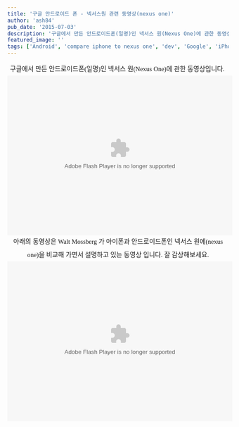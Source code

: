 ```yaml
---
title: '구글 안드로이드 폰 - 넥서스원 관련 동영상(nexus one)'
author: 'ash84'
pub_date: '2015-07-03'
description: '구글에서 만든 안드로이드폰(일명)인 넥서스 원(Nexus One)에 관한 동영상입니다.'
featured_image: ''
tags: ['Android', 'compare iphone to nexus one', 'dev', 'Google', 'iPhone', 'moss berg', 'nexus one video', 'walt mossberg', '아이폰', '안드로이드']
---
```



<div style="line-height: 2; "><center><font class="Apple-style-span" face="Dotum">  
</font></center><center><span style="font-size: 11pt; "><span style="font-family: Dotum; ">구글에서 만든 안드로이드폰(일명)인 넥서스 원(Nexus One)에 관한 동영상입니다. </span></span></center><center>  
</center><center>  
<span style="font-size: 11pt; "><span style="font-family: Dotum; "><object height="363" id="wsj_fp" width="512"><param name="movie" value="http://s.wsj.net/media/swf/main.swf"></param><param name="allowFullScreen" value="true"></param><param name="allowscriptaccess" value="always"></param><param base="http://s.wsj.net/media/swf/" name="flashvars" value="videoGUID={201B59E9-FF84-4A91-AE2A-165F72A0D34F}&playerid=1000&plyMediaEnabled=1&configURL=http://wsj.vo.llnwd.net/o28/players/&autoStart=false"></param><embed base="http://s.wsj.net/media/swf/" bgcolor="#FFFFFF" flashvars="videoGUID={201B59E9-FF84-4A91-AE2A-165F72A0D34F}&playerid=1000&plyMediaEnabled=1&configURL=http://wsj.vo.llnwd.net/o28/players/&autoStart=false" height="363" name="flashPlayer" pluginspage="http://www.macromedia.com/shockwave/download/index.cgi?P1_Prod_Version=ShockwaveFlash" seamlesstabbing="false" src="http://s.wsj.net/media/swf/main.swf" swliveconnect="true" type="application/x-shockwave-flash" width="512"></embed></object></span></span>  
</center><center>  
</center><center><span style="font-size: 11pt; "><span style="font-family: Dotum; ">아래의 동영상은 Walt Mossberg 가 아이폰과 안드로이드폰인 넥서스 원에(nexus one)을 비교해 가면서 설명하고 있는 동영상 입니다. 잘 감상해보세요.</span></span></center><center><span style="font-size: 11pt; "><span style="font-family: Dotum; "><object height="363" id="wsj_fp" width="512"><param name="movie" value="http://s.wsj.net/media/swf/main.swf"></param><param name="allowFullScreen" value="true"></param><param name="allowscriptaccess" value="always"></param><param base="http://s.wsj.net/media/swf/" name="flashvars" value="videoGUID={CC1A608F-7C23-4886-8F1F-4A312DEAF344}&playerid=1000&plyMediaEnabled=1&configURL=http://wsj.vo.llnwd.net/o28/players/&autoStart=false"></param><embed base="http://s.wsj.net/media/swf/" bgcolor="#FFFFFF" flashvars="videoGUID={CC1A608F-7C23-4886-8F1F-4A312DEAF344}&playerid=1000&plyMediaEnabled=1&configURL=http://wsj.vo.llnwd.net/o28/players/&autoStart=false" height="363" name="flashPlayer" pluginspage="http://www.macromedia.com/shockwave/download/index.cgi?P1_Prod_Version=ShockwaveFlash" seamlesstabbing="false" src="http://s.wsj.net/media/swf/main.swf" swliveconnect="true" type="application/x-shockwave-flash" width="512"></embed></object></span></span>

</center></div>

